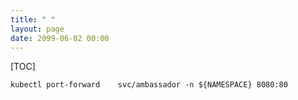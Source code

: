 ```yaml
---
title: " "
layout: page
date: 2099-06-02 00:00
---
```


[TOC]


```shell
kubectl port-forward    svc/ambassador -n ${NAMESPACE} 8080:80
```

